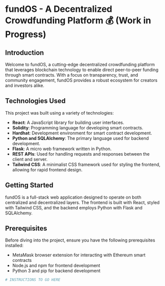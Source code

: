 # fundOS - A Decentralized Crowdfunding Platform 💰 (Work in Progress)

## Introduction

Welcome to fundOS, a cutting-edge decentralized crowdfunding platform that leverages blockchain technology to enable direct peer-to-peer funding through smart contracts. With a focus on transparency, trust, and community engagement, fundOS provides a robust ecosystem for creators and investors alike.

## Technologies Used

This project was built using a variety of technologies:

- **React**: A JavaScript library for building user interfaces.
- **Solidity**: Programming language for developing smart contracts.
- **Hardhat**: Development environment for smart contract development.
- **Python and SQLAlchemy**: The primary language used for backend development.
- **Flask**: A micro web framework written in Python.
- **REST APIs**: Used for handling requests and responses between the client and server.
- **Tailwind CSS**: A minimalist CSS framework used for styling the frontend, allowing for rapid frontend design.

## Getting Started

fundOS is a full-stack web application designed to operate on both centralized and decentralized layers. The frontend is built with React, styled with Tailwind CSS, and the backend employs Python with Flask and SQLAlchemy.

## Prerequisites

Before diving into the project, ensure you have the following prerequisites installed:

- MetaMask browser extension for interacting with Ethereum smart contracts
- Node.js and npm for frontend development
- Python 3 and pip for backend development

```bash
# INSTRUCTIONS TO GO HERE

```
